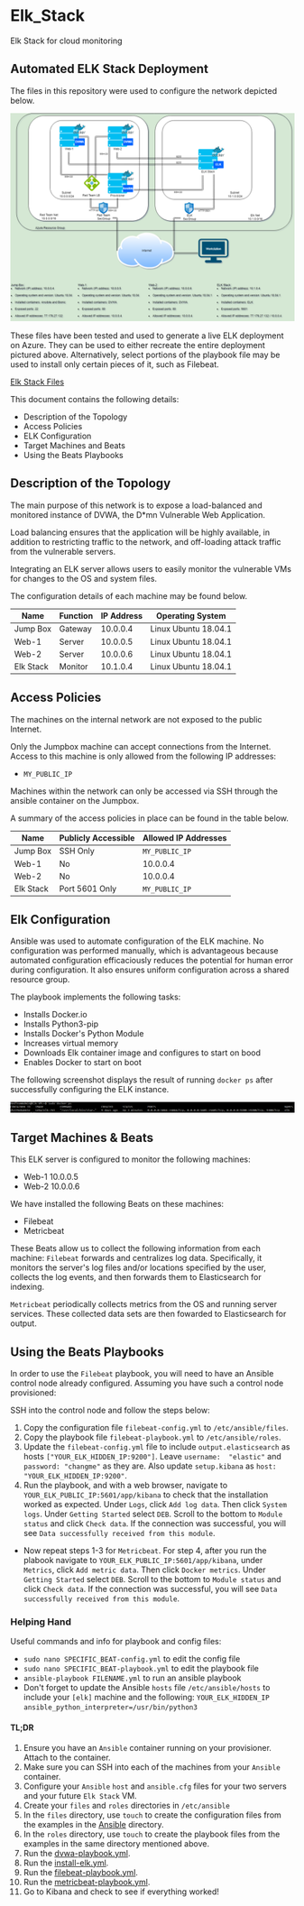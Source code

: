 # Elk_Stack
Elk Stack for cloud monitoring

## Automated ELK Stack Deployment

The files in this repository were used to configure the network depicted below.

![](https://github.com/tebassett/Elk_Stack/blob/main/Diagrams/ELK%20Project.png)

These files have been tested and used to generate a live ELK deployment on Azure. They can be used to either recreate the entire deployment pictured above. Alternatively, select portions of the playbook file may be used to install only certain pieces of it, such as Filebeat.

[Elk Stack Files](https://github.com/tebassett/Elk_Stack/tree/main/Ansible)

This document contains the following details:
- Description of the Topology
- Access Policies
- ELK Configuration
- Target Machines and Beats
- Using the Beats Playbooks


## **Description of the Topology**

The main purpose of this network is to expose a load-balanced and monitored instance of DVWA, the D*mn Vulnerable Web Application.

Load balancing ensures that the application will be highly available, in addition to restricting traffic to the network, and off-loading attack traffic from the vulnerable servers.

Integrating an ELK server allows users to easily monitor the vulnerable VMs for changes to the OS and system files. 

The configuration details of each machine may be found below.

| Name      | Function | IP Address | Operating System     |
|-----------|----------|------------|----------------------|
| Jump Box  | Gateway  | 10.0.0.4   | Linux Ubuntu 18.04.1 |
| Web-1     | Server   | 10.0.0.5   | Linux Ubuntu 18.04.1 |
| Web-2     | Server   | 10.0.0.6   | Linux Ubuntu 18.04.1 |
| Elk Stack | Monitor  | 10.1.0.4   | Linux Ubuntu 18.04.1 |


## Access Policies

The machines on the internal network are not exposed to the public Internet. 

Only the Jumpbox machine can accept connections from the Internet. Access to this machine is only allowed from the following IP addresses:
- `MY_PUBLIC_IP`

Machines within the network can only be accessed via SSH through the ansible container on the Jumpbox.

A summary of the access policies in place can be found in the table below.

| Name      | Publicly Accessible | Allowed IP Addresses |
|-----------|---------------------|----------------------|
| Jump Box  | SSH Only            | `MY_PUBLIC_IP`       |
| Web-1     | No                  | 10.0.0.4             |
| Web-2     | No                  | 10.0.0.4             |
| Elk Stack | Port 5601 Only      | `MY_PUBLIC_IP`       |


## **Elk Configuration**

Ansible was used to automate configuration of the ELK machine. No configuration was performed manually, which is advantageous because automated configuration efficaciously reduces the potential for human error during configuration. It also ensures uniform configuration across a shared resource group. 

The playbook implements the following tasks:
- Installs Docker.io
- Installs Python3-pip
- Installs Docker's Python Module
- Increases virtual memory
- Downloads Elk container image and configures to start on bood
- Enables Docker to start on boot

The following screenshot displays the result of running `docker ps` after successfully configuring the ELK instance.

![](https://github.com/tebassett/Elk_Stack/blob/main/Images/docker_ps_output.PNG)


## **Target Machines & Beats**
This ELK server is configured to monitor the following machines:
- Web-1 10.0.0.5
- Web-2 10.0.0.6

We have installed the following Beats on these machines:
- Filebeat
- Metricbeat

These Beats allow us to collect the following information from each machine:
`Filebeat` forwards and centralizes log data. Specifically, it monitors the server's log files and/or locations specified by the user, collects the log events, and then forwards them to Elasticsearch for indexing.

`Metricbeat` periodically collects metrics from the OS and running server services. These collected data sets are then fowarded to Elasticsearch for output.


## **Using the Beats Playbooks**
In order to use the `Filebeat` playbook, you will need to have an Ansible control node already configured. Assuming you have such a control node provisioned: 

SSH into the control node and follow the steps below:
1. Copy the configuration file `filebeat-config.yml` to `/etc/ansible/files`.
2. Copy the playbook file `filebeat-playbook.yml` to `/etc/ansible/roles`. 
3. Update the `filebeat-config.yml` file to include `output.elasticsearch` as hosts `["YOUR_ELK_HIDDEN_IP:9200"]`. Leave `username:  "elastic"` and `password: "changme"` as they are.  Also update `setup.kibana` as `host:  "YOUR_ELK_HIDDEN_IP:9200"`.
4. Run the playbook, and with a web browser, navigate to `YOUR_ELK_PUBLIC_IP:5601/app/kibana` to check that the installation worked as expected. Under `Logs`, click `Add log data`. Then click `System logs`. Under `Getting Started` select `DEB`. Scroll to the bottom to `Module status` and click `Check data`. If the connection was successful, you will see `Data successfully received from this module`. 

- Now repeat steps 1-3 for `Metricbeat`. For step 4, after you run the plabook navigate to `YOUR_ELK_PUBLIC_IP:5601/app/kibana`, under `Metrics`, click `Add metric data`. Then click `Docker metrics`. Under `Getting Started` select `DEB`. Scroll to the bottom to `Module status` and click `Check data`. If the connection was successful, you will see `Data successfully received from this module`. 


### **Helping Hand**
Useful commands and info for playbook and config files: 

- `sudo nano SPECIFIC_BEAT-config.yml` to edit the config file
- `sudo nano SPECIFIC_BEAT-playbook.yml` to edit the playbook file
- `ansible-playbook FILENAME.yml` to run an ansible playbook
- Don't forget to update the Ansible `hosts` file `/etc/ansible/hosts` to include your `[elk]` machine and the following: `YOUR_ELK_HIDDEN_IP ansible_python_interpreter=/usr/bin/python3`

#### **TL;DR**
1. Ensure you have an `Ansible` container running on your provisioner. Attach to the container.
2. Make sure you can SSH into each of the machines from your `Ansible` container.
3. Configure your `Ansible` `host` and `ansible.cfg` files for your two servers and your future `Elk Stack` VM.
4. Create your `files` and `roles` directories in `/etc/ansible`
5. In the `files` directory, use `touch` to create the configuration files from the examples in the [Ansible](https://github.com/tebassett/Elk_Stack/tree/main/Ansible) directory.
6. In the `roles` directory, use `touch` to create the playbook files from the examples in the same directory mentioned above.
7. Run the [dvwa-playbook.yml](https://github.com/tebassett/Elk_Stack/blob/main/Ansible/dvwa-playbook.yml). 
8. Run the [install-elk.yml](https://github.com/tebassett/Elk_Stack/blob/main/Ansible/install-elk.yml).
9. Run the [filebeat-playbook.yml](https://github.com/tebassett/Elk_Stack/blob/main/Ansible/filebeat-playbook.yml).
10. Run the [metricbeat-playbook.yml](https://github.com/tebassett/Elk_Stack/blob/main/Ansible/metricbeat-playbook.yml).
11. Go to Kibana and check to see if everything worked!
